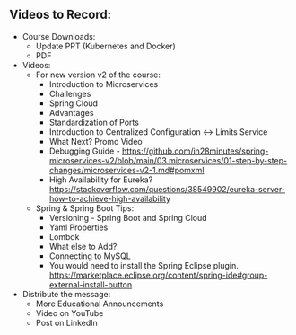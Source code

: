 ## Videos to Record:

- Course Downloads:
	- Update PPT (Kubernetes and Docker)
	- PDF
- Videos:
	- For new version v2 of the course:
		- Introduction to Microservices
		- Challenges
		- Spring Cloud
		- Advantages
		- Standardization of Ports
		- Introduction to Centralized Configuration <-> Limits Service
		- What Next? Promo Video
		- Debugging Guide - https://github.com/in28minutes/spring-microservices-v2/blob/main/03.microservices/01-step-by-step-changes/microservices-v2-1.md#pomxml
		- High Availability for Eureka?  https://stackoverflow.com/questions/38549902/eureka-server-how-to-achieve-high-availability
	- Spring & Spring Boot Tips:
		- Versioning - Spring Boot and Spring Cloud
		- Yaml Properties
		- Lombok
		- What else to Add?
		- Connecting to MySQL
		- You would need to install the Spring Eclipse plugin. https://marketplace.eclipse.org/content/spring-ide#group-external-install-button
- Distribute the message:
	- More Educational Announcements
	- Video on YouTube
	- Post on LinkedIn
